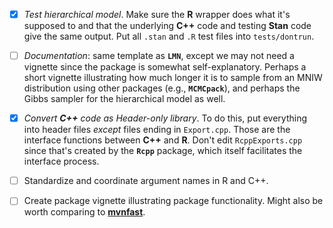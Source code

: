 - [x]  *Test hierarchical model*.  Make sure the **R** wrapper does what it's supposed to and that the underlying **C++** code and testing **Stan** code give the same output. Put all `.stan` and `.R` test files into `tests/dontrun`.

- [ ] *Documentation*: same template as **`LMN`**, except we may not need a vignette since the package is somewhat self-explanatory.  Perhaps a short vignette illustrating how much longer it is to sample from an MNIW distribution using other packages (e.g., **`MCMCpack`**), and perhaps the Gibbs sampler for the hierarchical model as well.

- [x]  *Convert **C++** code as Header-only library*.  To do this, put everything into header files *except* files ending in `Export.cpp`.  Those are the interface functions between **C++** and **R**.  Don't edit `RcppExports.cpp` since that's created by the **`Rcpp`** package, which itself facilitates the interface process.

- [ ]  Standardize and coordinate argument names in R and C++.

- [ ]  Create package vignette illustrating package functionality.  Might also be worth comparing to [**mvnfast**](https://mfasiolo.github.io/mvnfast/articles/mvnfast.html).

